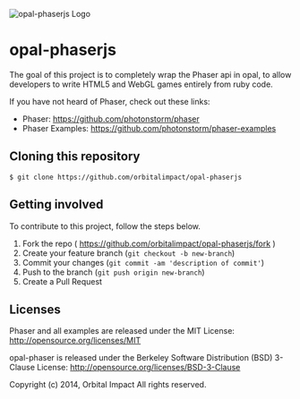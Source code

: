 ![opal-phaserjs Logo][logo]

[logo]: https://raw.githubusercontent.com/orbitalimpact/opal-phaserjs/master/common/images/logo.png "opal-phaserjs Logo"

# opal-phaserjs
The goal of this project is to completely wrap the Phaser api in opal, to allow developers to write HTML5 and WebGL games entirely from ruby code.

If you have not heard of Phaser, check out these links:

* Phaser: https://github.com/photonstorm/phaser
* Phaser Examples: https://github.com/photonstorm/phaser-examples

## Cloning this repository

```
$ git clone https://github.com/orbitalimpact/opal-phaserjs
```

## Getting involved

To contribute to this project, follow the steps below.

1. Fork the repo ( https://github.com/orbitalimpact/opal-phaserjs/fork )
2. Create your feature branch (`git checkout -b new-branch`)
3. Commit your changes (`git commit -am 'description of commit'`)
4. Push to the branch (`git push origin new-branch`)
5. Create a Pull Request

## Licenses

Phaser and all examples are released under the MIT License: http://opensource.org/licenses/MIT

opal-phaser is released under the Berkeley Software Distribution (BSD) 3-Clause License: http://opensource.org/licenses/BSD-3-Clause

Copyright (c) 2014, Orbital Impact
All rights reserved.
